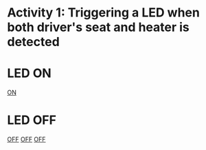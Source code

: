 # Activity 1: Triggering a LED when both driver's seat and heater is detected

# LED ON 
[ON](https://github.com/ad-6/Emb_activity/blob/main/ActivityOne/simulation/Actone_ON.png)

# LED OFF 
[OFF](https://github.com/ad-6/Emb_activity/blob/main/ActivityOne/simulation/Actone_OFF1.png)
[OFF](simulation/Actone_OFF2.png)
[OFF](simulation/Actone_OFF3.png)


